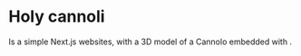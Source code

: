 # Holy cannoli

Is a simple Next.js websites, with a 3D model of a Cannolo embedded with <model-viewer>.

